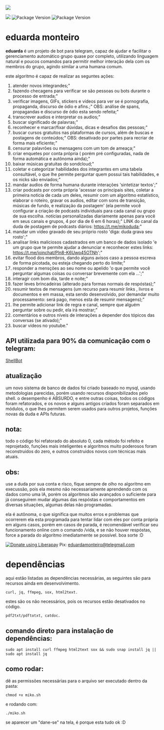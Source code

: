<img src="https://img.shields.io/liberapay/gives/fabriciocybershell.svg?logo=liberapay">

[<img src="https://img.shields.io/github/languages/code-size/fabriciocaetano/mikosuma">](https://img.shields.io/github/languages/code-size/fabriciocaetano/mikosuma)
![Package Version](https://img.shields.io/badge/version-0.3.2-green.svg?cacheSeconds=2592000) ![Package Version](https://img.shields.io/badge/linguagem-ShellScript-blue.svg?cacheSeconds=2592000)
# eduarda monteiro

**eduarda** é um projeto de bot para telegram, capaz de ajudar e facilitar o gerenciamento automático grupo quase por completo, utilizando linguagem natural e poucos comandos para permitir melhor interação dela com os membros do grupo, agindo similar a uma humana comum. 

este algoritmo é capaz de realizar as seguntes ações:

1. atender novos integrandes;"
2. fazendo checagens para verificar se são pessoas ou bots durante o processo de entrada;"
3. verificar imagens, GIFs, stickers e vídeos para ver se é pornografia, propaganda, discurso de ódio e afins.;"
OBS: análise de spans, propagandas e discurso de ódio esta sendo refeita;"
4. transcrever audios e interpretar os audios;"
5. buscar significado de palavras;"
6. reconhecer e marcar/fixar dúvidas, dicas e desafios das pessoas;"
7. buscar cursos gratuitos nas plataformas de cursos, além de buscas e postagens de conteúdos;"
OBS: desativado por partes para recriar de forma mais eficiente;"
8. censurar palavrões ou mensagens com um tom de ameaça;"
9. criar enquetes por conta própria ( porém pré configuradas, nada de forma automática e autônoma ainda);"
10. baixar músicas gratuitas do sondcloud;"
11. coletar e categorizar habilidades dos integrantes em uma tabela consultável, o que lhe permite perguntar quem possui tais habilidades, e os nicks são enviados;"
12. mandar audios de forma humana durante interações 'sintetizar textos';"
13. criar podcasts por conta própria 'acessar os principais sites, coletar a primeira noticia de cada um deles, resumir com um algoritmo estatístico, elaborar o roteiro, gravar os audios, editar com sons de transição, músicas de fundo, e realização da postagem' (ela permite você configurar a criação de podcasts individuais para cada canal ou grupo de sua escolha. notícias personalizadas diariamente apenas para você em seus canais e grupos, 4 por dia de 6 em 6 horas);"
LINK do canal da duda de postagem de podcasts diários: https://t.me/mikoduda;"
14. mandar um vídeo gravado de seu próprio rosto 'diga: duda grava seu rosto';"
15. analisar links maliciosos cadastrados em um banco de dados isolado 'e um grupo que te permite ajudar a denunciar e reconhecer estes links: https://t.me/joinchat/Pln8-K6Uwp45OTNh';"
16. evitar flood dos membros, dando alguns avisos caso a pessoa escreva de forma picotada, ou esteja chegando perto do limite;"
17. responder a mensções ao seu nome ou apelido 'o que permite você perguntar algumas coisas ou conversar brevemente com ela ...';"
18. interagir com bom dia, tarde e noite;"
19. fazer leves brincadeiras (alterado para formas normais de respóstas);"
20. resumir textos de mensagens (um recurso para resumir links , livros e documentos e em massa, esta sendo desenvolvido, por demandar muito processamento: será pago, menos esta de resumir mensagens);"
21. lhe permite adicionar link de regra e canal, sempre que alguém perguntar sobre ou pedir, ela irá mostrar;"
22. comentários e outros níveis de interações a depender dos tópicos das conversas (se ativado);"
23. buscar vídeos no youtube."

## API utilizada para 90% da comunicação com o telegram:

[ShellBot](https://github.com/shellscriptx/ShellBot)

## atualização
um novo sistema de banco de dados foi criado baseado no mysql, usando metodologias parecidas, porém usando recursos disponibilizados pelo shell.
o desempenho é ABSURDO, e entre outras coisas, todos os códigos foram refatorados, e os novos e alguns antigos criados foram separados em módulos, o que lhes permitem serem usados para outros projetos, funções novas da duda e APIs futuras.

## nota:
todo o código foi refatorado do absoluto 0, cada método foi refeito e reprojetado, funções mais inteligentes e algoritmos muito poderosos foram reconstruidos do zero, e outros construidos novos com técnicas mais atuais.

## obs:
use a duda por sua conta e rísco, fique sempre de olho no algoritmo em execussão, pois ela mesmo não necessariamente aprendendo com os dados como uma IA, porém os algoritmos são avançados o suficiente para já conseguirem mudar algumas das respóstas e comportamentos em diversas situações, algumas delas não programadas.

ela é autônoma, o que significa que muitos erros e problemas que ocorrerem ela esta programada para tentar lidar com eles por conta própria em alguns casos, porém em casos de parada, é recomendável verificar seu funcionamento online com o comando /vida, e se não houver respóstas, force a parada do algoritmo imediatamente se possível. boa sorte :D

<a href="https://liberapay.com/fabriciocybershell/donate"><img alt="Donate using Liberapay" src="https://liberapay.com/assets/widgets/donate.svg"></a> Pix: eduardamonteiro@telegmail.com

# dependências

 aqui estão listadas as dependências necessárias, as seguintes são para recursos ainda em desenvolvimento.

```
curl, jq, ffmpeg, sox, html2text.
```

estes são os não necessários, pois os recursos estão desativados no código.
```
pdf2txt/pdftotxt, catdoc.

```

## comando direto para instalação de dependências:
```
sudo apt install curl ffmpeg html2text sox && sudo snap install jq || sudo apt install jq
```

## como rodar:
dê as permissões necessárias para o arquivo ser executado dentro da pasta:
```
chmod +x miko.sh
```
e rodando com:
```
./miko.sh
```
se aparecer um "dane-se" na tela, é porque esta tudo ok :D

